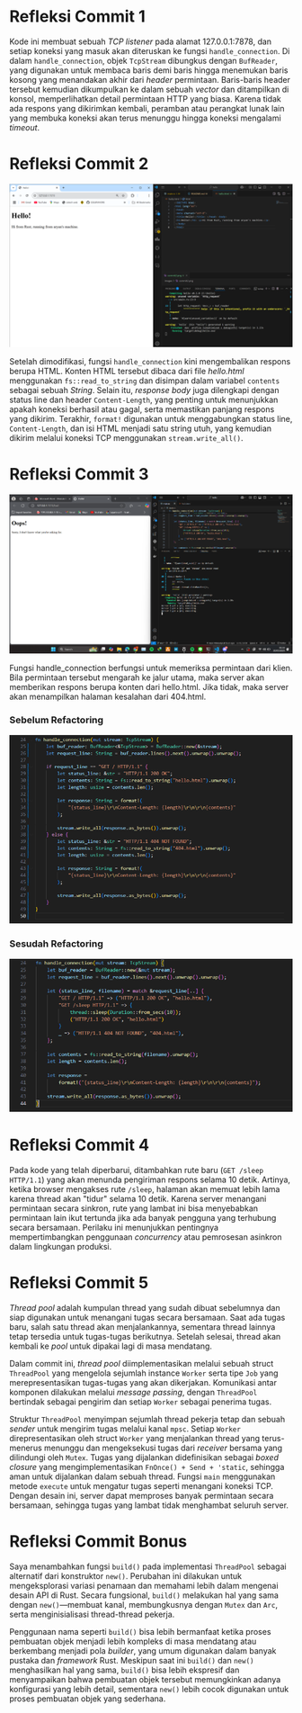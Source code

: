 # Refleksi Commit 1

Kode ini membuat sebuah *TCP listener* pada alamat 127.0.0.1:7878, dan setiap koneksi yang masuk akan diteruskan ke fungsi `handle_connection`. Di dalam `handle_connection`, objek `TcpStream` dibungkus dengan `BufReader`, yang digunakan untuk membaca baris demi baris hingga menemukan baris kosong yang menandakan akhir dari *header* permintaan. Baris-baris header tersebut kemudian dikumpulkan ke dalam sebuah *vector* dan ditampilkan di konsol, memperlihatkan detail permintaan HTTP yang biasa. Karena tidak ada respons yang dikirimkan kembali, peramban atau perangkat lunak lain yang membuka koneksi akan terus menunggu hingga koneksi mengalami *timeout*.


# Refleksi Commit 2
![Commit 2 screen capture](asset/images/commit2.png)

Setelah dimodifikasi, fungsi `handle_connection` kini mengembalikan respons berupa HTML. Konten HTML tersebut dibaca dari file *hello.html* menggunakan `fs::read_to_string` dan disimpan dalam variabel `contents` sebagai sebuah *String*. Selain itu, *response body* juga dilengkapi dengan status line dan header `Content-Length`, yang penting untuk menunjukkan apakah koneksi berhasil atau gagal, serta memastikan panjang respons yang dikirim. Terakhir, `format!` digunakan untuk menggabungkan status line, `Content-Length`, dan isi HTML menjadi satu string utuh, yang kemudian dikirim melalui koneksi TCP menggunakan `stream.write_all()`.

# Refleksi Commit 3
![Commit 3 screen capture](asset/images/commit3.png)

Fungsi handle_connection berfungsi untuk memeriksa permintaan dari klien. Bila permintaan tersebut mengarah ke jalur utama, maka server akan memberikan respons berupa konten dari hello.html. Jika tidak, maka server akan menampilkan halaman kesalahan dari 404.html.

### Sebelum Refactoring
![Commit 3 Before](asset/images/before.png)

### Sesudah Refactoring
![Commit 3 After](asset/images/after.png)



# Refleksi Commit 4  
Pada kode yang telah diperbarui, ditambahkan rute baru (`GET /sleep HTTP/1.1`) yang akan menunda pengiriman respons selama 10 detik. Artinya, ketika browser mengakses rute `/sleep`, halaman akan memuat lebih lama karena thread akan "tidur" selama 10 detik. Karena server menangani permintaan secara sinkron, rute yang lambat ini bisa menyebabkan permintaan lain ikut tertunda jika ada banyak pengguna yang terhubung secara bersamaan. Perilaku ini menunjukkan pentingnya mempertimbangkan penggunaan *concurrency* atau pemrosesan asinkron dalam lingkungan produksi.


# Refleksi Commit 5  
*Thread pool* adalah kumpulan thread yang sudah dibuat sebelumnya dan siap digunakan untuk menangani tugas secara bersamaan. Saat ada tugas baru, salah satu thread akan menjalankannya, sementara thread lainnya tetap tersedia untuk tugas-tugas berikutnya. Setelah selesai, thread akan kembali ke *pool* untuk dipakai lagi di masa mendatang.

Dalam commit ini, *thread pool* diimplementasikan melalui sebuah struct `ThreadPool` yang mengelola sejumlah instance `Worker` serta tipe `Job` yang merepresentasikan tugas-tugas yang akan dikerjakan. Komunikasi antar komponen dilakukan melalui *message passing*, dengan `ThreadPool` bertindak sebagai pengirim dan setiap `Worker` sebagai penerima tugas.

Struktur `ThreadPool` menyimpan sejumlah thread pekerja tetap dan sebuah *sender* untuk mengirim tugas melalui kanal `mpsc`. Setiap `Worker` direpresentasikan oleh struct `Worker` yang menjalankan thread yang terus-menerus menunggu dan mengeksekusi tugas dari *receiver* bersama yang dilindungi oleh `Mutex`. Tugas yang dijalankan didefinisikan sebagai *boxed closure* yang mengimplementasikan `FnOnce() + Send + 'static`, sehingga aman untuk dijalankan dalam sebuah thread. Fungsi `main` menggunakan metode `execute` untuk mengatur tugas seperti menangani koneksi TCP. Dengan desain ini, server dapat memproses banyak permintaan secara bersamaan, sehingga tugas yang lambat tidak menghambat seluruh server.


# Refleksi Commit Bonus  
Saya menambahkan fungsi `build()` pada implementasi `ThreadPool` sebagai alternatif dari konstruktor `new()`. Perubahan ini dilakukan untuk mengeksplorasi variasi penamaan dan memahami lebih dalam mengenai desain API di Rust. Secara fungsional, `build()` melakukan hal yang sama dengan `new()`—membuat kanal, membungkusnya dengan `Mutex` dan `Arc`, serta menginisialisasi thread-thread pekerja.

Penggunaan nama seperti `build()` bisa lebih bermanfaat ketika proses pembuatan objek menjadi lebih kompleks di masa mendatang atau berkembang menjadi pola *builder*, yang umum digunakan dalam banyak pustaka dan *framework* Rust. Meskipun saat ini `build()` dan `new()` menghasilkan hal yang sama, `build()` bisa lebih ekspresif dan menyampaikan bahwa pembuatan objek tersebut memungkinkan adanya konfigurasi yang lebih detail, sementara `new()` lebih cocok digunakan untuk proses pembuatan objek yang sederhana.

